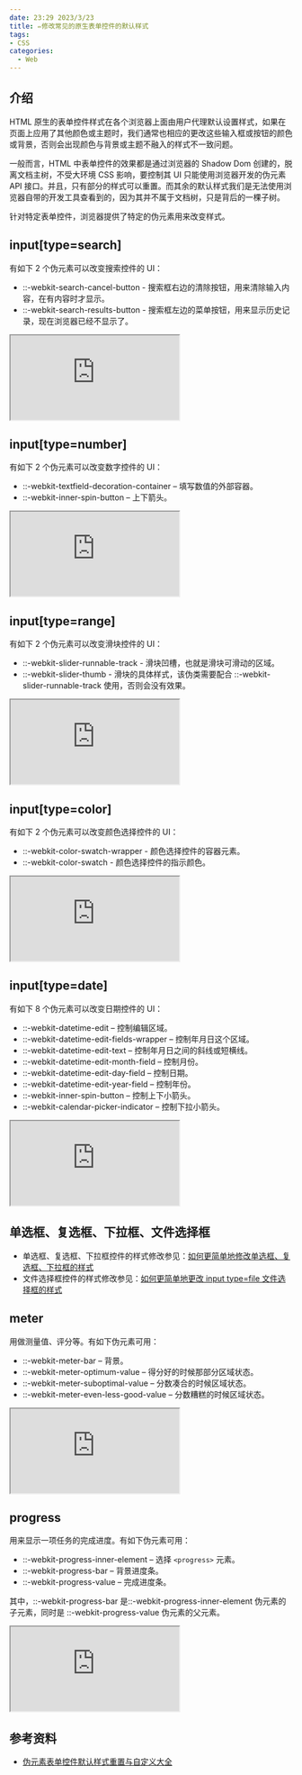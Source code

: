 ```yaml
---
date: 23:29 2023/3/23
title: ✏️修改常见的原生表单控件的默认样式
tags:
- CSS
categories:  - Web
---
```

## 介绍
HTML 原生的表单控件样式在各个浏览器上面由用户代理默认设置样式，如果在页面上应用了其他颜色或主题时，我们通常也相应的更改这些输入框或按钮的颜色或背景，否则会出现颜色与背景或主题不融入的样式不一致问题。

一般而言，HTML 中表单控件的效果都是通过浏览器的 Shadow Dom 创建的，脱离文档主树，不受大环境 CSS 影响，要控制其 UI 只能使用浏览器开发的伪元素 API 接口。并且，只有部分的样式可以重置。而其余的默认样式我们是无法使用浏览器自带的开发工具查看到的，因为其并不属于文档树，只是背后的一棵子树。

针对特定表单控件，浏览器提供了特定的伪元素用来改变样式。

## input[type=search]
有如下 2 个伪元素可以改变搜索控件的 UI：
- ::-webkit-search-cancel-button - 搜索框右边的清除按钮，用来清除输入内容，在有内容时才显示。
- ::-webkit-search-results-button - 搜索框左边的菜单按钮，用来显示历史记录，现在浏览器已经不显示了。

<iframe src="https://code.juejin.cn/pen/7173599338621796388"></iframe>

## input[type=number]
有如下 2 个伪元素可以改变数字控件的 UI：
- ::-webkit-textfield-decoration-container – 填写数值的外部容器。
- ::-webkit-inner-spin-button – 上下箭头。

<iframe src="https://code.juejin.cn/pen/7173566521082380318"></iframe>

## input[type=range]
有如下 2 个伪元素可以改变滑块控件的 UI：
- ::-webkit-slider-runnable-track - 滑块凹槽，也就是滑块可滑动的区域。
- ::-webkit-slider-thumb - 滑块的具体样式，该伪类需要配合 ::-webkit-slider-runnable-track 使用，否则会没有效果。

<iframe src="https://code.juejin.cn/pen/7173586419850412032"></iframe>

## input[type=color]
有如下 2 个伪元素可以改变颜色选择控件的 UI：
- ::-webkit-color-swatch-wrapper - 颜色选择控件的容器元素。
- ::-webkit-color-swatch - 颜色选择控件的指示颜色。

<iframe src="https://code.juejin.cn/pen/7173550533599969280"></iframe>

## input[type=date]
有如下 8 个伪元素可以改变日期控件的 UI：
- ::-webkit-datetime-edit – 控制编辑区域。
- ::-webkit-datetime-edit-fields-wrapper – 控制年月日这个区域。
- ::-webkit-datetime-edit-text – 控制年月日之间的斜线或短横线。
- ::-webkit-datetime-edit-month-field – 控制月份。
- ::-webkit-datetime-edit-day-field – 控制日期。
- ::-webkit-datetime-edit-year-field – 控制年份。
- ::-webkit-inner-spin-button – 控制上下小箭头。
- ::-webkit-calendar-picker-indicator – 控制下拉小箭头。

<iframe src="https://code.juejin.cn/pen/7173556984266883109"></iframe>

## 单选框、复选框、下拉框、文件选择框
- 单选框、复选框、下拉框控件的样式修改参见：[如何更简单地修改单选框、复选框、下拉框的样式](https://juejin.cn/post/7173701016666243109)
- 文件选择框控件的样式修改参见：[如何更简单地更改 input type=file 文件选择框的样式](https://juejin.cn/post/7171015630269710349)

## meter
用做测量值、评分等。有如下伪元素可用：
- ::-webkit-meter-bar – 背景。
- ::-webkit-meter-optimum-value – 得分好的时候那部分区域状态。
- ::-webkit-meter-suboptimal-value – 分数凑合的时候区域状态。
- ::-webkit-meter-even-less-good-value – 分数糟糕的时候区域状态。

<iframe src="https://code.juejin.cn/pen/7173659858648956960"></iframe>

## progress
用来显示一项任务的完成进度。有如下伪元素可用：
- ::-webkit-progress-inner-element – 选择 `<progress>` 元素。
- ::-webkit-progress-bar – 背景进度条。
- ::-webkit-progress-value – 完成进度条。

其中，::-webkit-progress-bar 是::-webkit-progress-inner-element 伪元素的子元素，同时是 ::-webkit-progress-value 伪元素的父元素。

<iframe src="https://code.juejin.cn/pen/7173659869856481288"></iframe>

## 参考资料
- [伪元素表单控件默认样式重置与自定义大全](https://www.zhangxinxu.com/wordpress/2013/06/%e4%bc%aa%e5%85%83%e7%b4%a0-%e8%a1%a8%e5%8d%95%e6%a0%b7%e5%bc%8f-pseudo-elements-style-form-controls/)